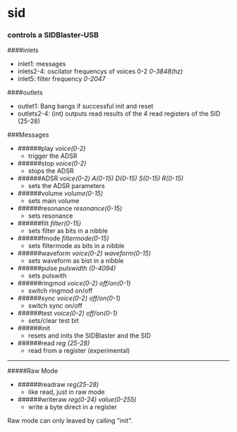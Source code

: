 # sid
### controls a SIDBlaster-USB

####inlets
- inlet1: messages
- inlets2-4: oscilator frequencys of voices 0-2 *0-3848(hz)*
- inlet5: filter frequency *0-2047*

####outlets
- outlet1: Bang bangs if successful init and reset
- outlets2-4: (int) outputs read results of the 4 read registers of the SID (25-28)

###Messages

- ######play *voice(0-2)*
  * trigger the ADSR
- ######stop *voice(0-2)*
  * stops the ADSR
- ######ADSR *voice(0-2) A(0-15) D(0-15) S(0-15) R(0-15)*
  * sets the ADSR parameters
- ######volume *volume(0-15)*
  * sets main volume
- ######resonance *resonance(0-15)*
  * sets resonance
- ######filt *filter(0-15)*
  * sets filter as bits in a nibble
- ######fmode *filtermode(0-15)*
  * sets filtermode as bits in a nibble
- ######waveform *voice(0-2) waveform(0-15)*
  * sets waveform as bist in a nibble
- ######pulse *pulswidth (0-4094)*
  * sets pulswith
- ######ringmod *voice(0-2) off/on(0-1)*
  * switch ringmod on/off
- ######sync *voice(0-2) off/on(0-1)*
  * switch sync on/off
- ######test *voice(0-2) off/on(0-1)*
  * sets/clear test bit
- ######init
  * resets and inits the SIDBlaster and the SID
- ######read *reg (25-28)*
  * read from a register (experimental)
----------------------------------------------------
#####Raw Mode
- ######readraw *reg(25-28)*
  * like read, just in raw mode
- ######writeraw *reg(0-24) value(0-255)*
  * write a byte direct in a register

Raw mode can only leaved by calling "init".
